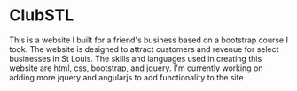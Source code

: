 # ClubSTL
This is a website I built for a friend's business based on a bootstrap course I took. The website is designed to attract customers and revenue for select businesses in St Louis. The skills and languages used in creating this website are html, css, bootstrap, and jquery. I'm currently working on adding more jquery and angularjs to add functionality to the site
